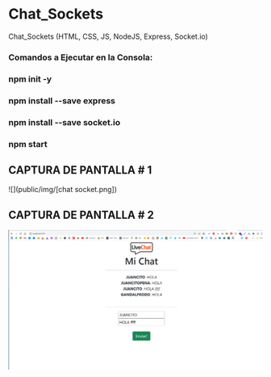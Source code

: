 # Chat_Sockets
Chat_Sockets (HTML, CSS, JS, NodeJS, Express, Socket.io)

###  Comandos a Ejecutar en la Consola:
###  npm init -y
### npm install --save express
### npm install --save socket.io
### npm start

## CAPTURA DE PANTALLA # 1
![](public/img/[chat socket.png])

## CAPTURA DE PANTALLA # 2
![](public/img/chat.png)

